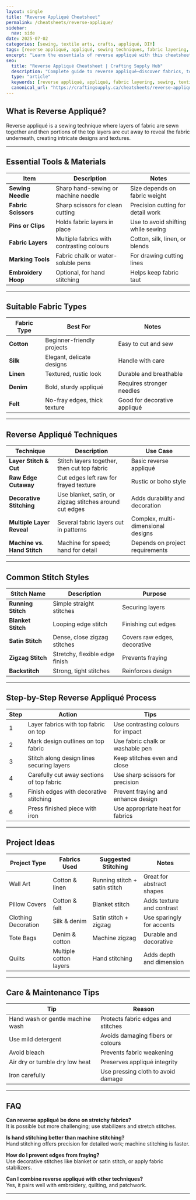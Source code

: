 ```yaml
---
layout: single
title: "Reverse Appliqué Cheatsheet"
permalink: /cheatsheets/reverse-applique/
sidebar:
  nav: side
date: 2025-07-02
categories: [sewing, textile arts, crafts, appliqué, DIY]
tags: [reverse appliqué, appliqué, sewing techniques, fabric layering, textile crafts, cheatsheet]
excerpt: "Learn the essentials of reverse appliqué with this cheatsheet—tools, fabric choices, stitching methods, and project ideas for creative fabric layering."
seo:
  title: "Reverse Appliqué Cheatsheet | Crafting Supply Hub"
  description: "Complete guide to reverse appliqué—discover fabrics, tools, stitching techniques, layering methods, and care instructions for beautiful textile projects."
  type: "article"
  keywords: [reverse appliqué, appliqué, fabric layering, sewing, textile crafts, hand stitching]
  canonical_url: "https://craftingsupply.ca/cheatsheets/reverse-applique/"
---
```


## What is Reverse Appliqué?

Reverse appliqué is a sewing technique where layers of fabric are sewn together and then portions of the top layers are cut away to reveal the fabric underneath, creating intricate designs and textures.

---

## Essential Tools & Materials

| Item                 | Description                                 | Notes                               |
|----------------------|---------------------------------------------|------------------------------------|
| **Sewing Needle**    | Sharp hand-sewing or machine needle         | Size depends on fabric weight       |
| **Fabric Scissors**  | Sharp scissors for clean cutting             | Precision cutting for detail work   |
| **Pins or Clips**    | Holds fabric layers in place                  | Use to avoid shifting while sewing |
| **Fabric Layers**    | Multiple fabrics with contrasting colours     | Cotton, silk, linen, or blends      |
| **Marking Tools**    | Fabric chalk or water-soluble pens            | For drawing cutting lines           |
| **Embroidery Hoop**  | Optional, for hand stitching                   | Helps keep fabric taut              |

---

## Suitable Fabric Types

| Fabric Type         | Best For                          | Notes                                |
|---------------------|----------------------------------|-------------------------------------|
| **Cotton**          | Beginner-friendly projects       | Easy to cut and sew                 |
| **Silk**            | Elegant, delicate designs        | Handle with care                    |
| **Linen**           | Textured, rustic look            | Durable and breathable              |
| **Denim**           | Bold, sturdy appliqué            | Requires stronger needles          |
| **Felt**            | No-fray edges, thick texture     | Good for decorative appliqué       |

---

## Reverse Appliqué Techniques

| Technique               | Description                                  | Use Case                          |
|-------------------------|----------------------------------------------|----------------------------------|
| **Layer Stitch & Cut**  | Stitch layers together, then cut top fabric  | Basic reverse appliqué            |
| **Raw Edge Cutaway**    | Cut edges left raw for frayed texture         | Rustic or boho style              |
| **Decorative Stitching**| Use blanket, satin, or zigzag stitches around cut edges | Adds durability and decoration    |
| **Multiple Layer Reveal**| Several fabric layers cut in patterns         | Complex, multi-dimensional designs|
| **Machine vs. Hand Stitch**| Machine for speed; hand for detail             | Depends on project requirements   |

---

## Common Stitch Styles

| Stitch Name          | Description                              | Purpose                          |
|----------------------|------------------------------------------|---------------------------------|
| **Running Stitch**   | Simple straight stitches                  | Securing layers                  |
| **Blanket Stitch**   | Looping edge stitch                       | Finishing cut edges             |
| **Satin Stitch**     | Dense, close zigzag stitches              | Covers raw edges, decorative    |
| **Zigzag Stitch**    | Stretchy, flexible edge finish             | Prevents fraying                |
| **Backstitch**       | Strong, tight stitches                     | Reinforces design               |

---

## Step-by-Step Reverse Appliqué Process

| Step | Action                                  | Tips                                   |
|-------|-----------------------------------------|---------------------------------------|
| 1     | Layer fabrics with top fabric on top    | Use contrasting colours for impact     |
| 2     | Mark design outlines on top fabric      | Use fabric chalk or washable pen      |
| 3     | Stitch along design lines securing layers | Keep stitches even and close          |
| 4     | Carefully cut away sections of top fabric| Use sharp scissors for precision      |
| 5     | Finish edges with decorative stitching  | Prevent fraying and enhance design    |
| 6     | Press finished piece with iron           | Use appropriate heat for fabrics      |

---

## Project Ideas

| Project Type           | Fabrics Used             | Suggested Stitching         | Notes                            |
|------------------------|-------------------------|----------------------------|---------------------------------|
| Wall Art               | Cotton & linen          | Running stitch + satin stitch| Great for abstract shapes        |
| Pillow Covers          | Cotton & felt           | Blanket stitch             | Adds texture and contrast        |
| Clothing Decoration    | Silk & denim            | Satin stitch + zigzag      | Use sparingly for accents        |
| Tote Bags              | Denim & cotton          | Machine zigzag             | Durable and decorative           |
| Quilts                 | Multiple cotton layers  | Hand stitching             | Adds depth and dimension         |

---

## Care & Maintenance Tips

| Tip                                   | Reason                                 |
|--------------------------------------|--------------------------------------|
| Hand wash or gentle machine wash     | Protects fabric edges and stitches    |
| Use mild detergent                   | Avoids damaging fibers or colours      |
| Avoid bleach                        | Prevents fabric weakening              |
| Air dry or tumble dry low heat      | Preserves appliqué integrity          |
| Iron carefully                      | Use pressing cloth to avoid damage    |

---

## FAQ

**Can reverse appliqué be done on stretchy fabrics?**  
It is possible but more challenging; use stabilizers and stretch stitches.

**Is hand stitching better than machine stitching?**  
Hand stitching offers precision for detailed work; machine stitching is faster.

**How do I prevent edges from fraying?**  
Use decorative stitches like blanket or satin stitch, or apply fabric stabilizers.

**Can I combine reverse appliqué with other techniques?**  
Yes, it pairs well with embroidery, quilting, and patchwork.

---
